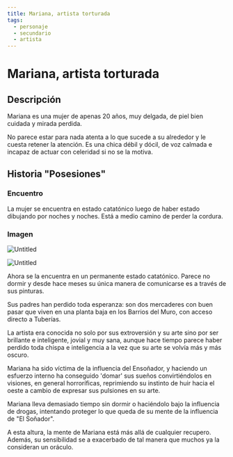 ```yaml
---
title: Mariana, artista torturada
tags:
  - personaje
  - secundario
  - artista
---
```


# Mariana, artista torturada

## Descripción

Mariana es una mujer de apenas 20 años, muy delgada, de piel bien cuidada y mirada perdida.

No parece estar para nada atenta a lo que sucede a su alrededor y le cuesta retener la atención. Es una chica débil y dócil, de voz calmada e incapaz de actuar con celeridad si no se la motiva.

## Historia "Posesiones"

### Encuentro

La mujer se encuentra en estado catatónico luego de haber estado dibujando por noches y noches. Está a medio camino de perder la cordura.

### Imagen

![Untitled](https://prod-files-secure.s3.us-west-2.amazonaws.com/8dea62fb-48a1-4e70-8a5d-cea7d5ef9ce5/43edbf03-71f6-4f34-968e-eb19068f7b72/Untitled.png)

![Untitled](https://prod-files-secure.s3.us-west-2.amazonaws.com/8dea62fb-48a1-4e70-8a5d-cea7d5ef9ce5/c72d6f24-a5e4-4d2f-816f-8db0d017be7e/Untitled.png)

Ahora se la encuentra en un permanente estado catatónico. Parece no dormir y desde hace meses su única manera de comunicarse es a través de sus pinturas.

Sus padres han perdido toda esperanza: son dos mercaderes con buen pasar que viven en una planta baja en los Barrios del Muro, con acceso directo a Tuberías.

La artista era conocida no solo por sus extroversión y su arte sino por ser brillante e inteligente, jovial y muy sana, aunque hace tiempo parece haber perdido toda chispa e inteligencia a la vez que su arte se volvía más y más oscuro.

Mariana ha sido víctima de la influencia del Ensoñador, y haciendo un esfuerzo interno ha conseguido 'domar' sus sueños convirtiéndolos en visiones, en general horroríficas, reprimiendo su instinto de huir hacia el oeste a cambio de expresar sus pulsiones en su arte.

Mariana lleva demasiado tiempo sin dormir o haciéndolo bajo la influencia de drogas, intentando proteger lo que queda de su mente de la influencia de "El Soñador".

A esta altura, la mente de Mariana está más allá de cualquier recupero. Además, su sensibilidad se a exacerbado de tal manera que muchos ya la consideran un oráculo. 